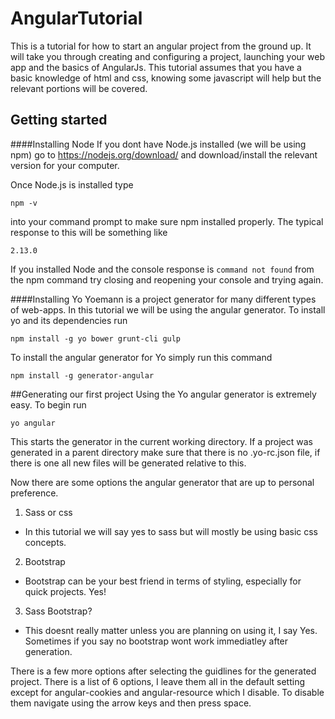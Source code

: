 # AngularTutorial
This is a tutorial for how to start an angular project from the ground up. It will take you through creating and configuring a project, launching your web app and the basics of AngularJs. This tutorial assumes that you have a basic knowledge of html and css, knowing some javascript will help but the relevant portions will be covered. 

## Getting started

####Installing Node
If you dont have Node.js installed (we will be using npm) go to https://nodejs.org/download/ and download/install the relevant version for your computer.

Once Node.js is installed type

``npm -v``


into your command prompt to make sure npm installed properly. The typical response to this will be something like

``2.13.0``

If you installed Node and the console response is ``command not found`` from the npm command try closing and reopening your console and trying again.

####Installing Yo
Yoemann is a project generator for many different types of web-apps. In this tutorial we will be using the angular generator. To install yo and its dependencies run

``npm install -g yo bower grunt-cli gulp``

To install the angular generator for Yo simply run this command

``npm install -g generator-angular``

##Generating our first project
Using the Yo angular generator is extremely easy. To begin run 

``yo angular``

This starts the generator in the current working directory. If a project was generated in a parent directory make sure that there is no .yo-rc.json file, if there is one all new files will be generated relative to this.

Now there are some options the angular generator that are up to personal preference. 

1. Sass or css
  * In this tutorial we will say yes to sass but will mostly be using basic css concepts.
2. Bootstrap
  * Bootstrap can be your best friend in terms of styling, especially for quick projects. Yes!
3. Sass Bootstrap? 
  * This doesnt really matter unless you are planning on using it, I say Yes. Sometimes if you say no bootstrap wont work immediatley after generation.

There is a few more options after selecting the guidlines for the generated project. There is a list of 6 options, I leave them all in the default setting except for angular-cookies and angular-resource which I disable. To disable them navigate using the arrow keys and then press space.

